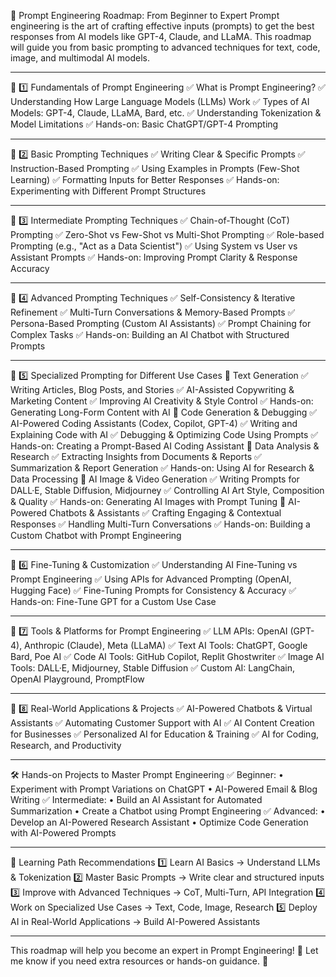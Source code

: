 🚀 Prompt Engineering Roadmap: From Beginner to Expert
Prompt engineering is the art of crafting effective inputs (prompts) to get the best responses from AI models like GPT-4, Claude, and LLaMA. This roadmap will guide you from basic prompting to advanced techniques for text, code, image, and multimodal AI models.
________________________________________
🔹 1️⃣ Fundamentals of Prompt Engineering
✅ What is Prompt Engineering?
✅ Understanding How Large Language Models (LLMs) Work
✅ Types of AI Models: GPT-4, Claude, LLaMA, Bard, etc.
✅ Understanding Tokenization & Model Limitations
✅ Hands-on: Basic ChatGPT/GPT-4 Prompting
________________________________________
🔹 2️⃣ Basic Prompting Techniques
✅ Writing Clear & Specific Prompts
✅ Instruction-Based Prompting
✅ Using Examples in Prompts (Few-Shot Learning)
✅ Formatting Inputs for Better Responses
✅ Hands-on: Experimenting with Different Prompt Structures
________________________________________
🔹 3️⃣ Intermediate Prompting Techniques
✅ Chain-of-Thought (CoT) Prompting
✅ Zero-Shot vs Few-Shot vs Multi-Shot Prompting
✅ Role-based Prompting (e.g., "Act as a Data Scientist")
✅ Using System vs User vs Assistant Prompts
✅ Hands-on: Improving Prompt Clarity & Response Accuracy
________________________________________
🔹 4️⃣ Advanced Prompting Techniques
✅ Self-Consistency & Iterative Refinement
✅ Multi-Turn Conversations & Memory-Based Prompts
✅ Persona-Based Prompting (Custom AI Assistants)
✅ Prompt Chaining for Complex Tasks
✅ Hands-on: Building an AI Chatbot with Structured Prompts
________________________________________
🔹 5️⃣ Specialized Prompting for Different Use Cases
📌 Text Generation
✅ Writing Articles, Blog Posts, and Stories
✅ AI-Assisted Copywriting & Marketing Content
✅ Improving AI Creativity & Style Control
✅ Hands-on: Generating Long-Form Content with AI
📌 Code Generation & Debugging
✅ AI-Powered Coding Assistants (Codex, Copilot, GPT-4)
✅ Writing and Explaining Code with AI
✅ Debugging & Optimizing Code Using Prompts
✅ Hands-on: Creating a Prompt-Based AI Coding Assistant
📌 Data Analysis & Research
✅ Extracting Insights from Documents & Reports
✅ Summarization & Report Generation
✅ Hands-on: Using AI for Research & Data Processing
📌 AI Image & Video Generation
✅ Writing Prompts for DALL·E, Stable Diffusion, Midjourney
✅ Controlling AI Art Style, Composition & Quality
✅ Hands-on: Generating AI Images with Prompt Tuning
📌 AI-Powered Chatbots & Assistants
✅ Crafting Engaging & Contextual Responses
✅ Handling Multi-Turn Conversations
✅ Hands-on: Building a Custom Chatbot with Prompt Engineering
________________________________________
🔹 6️⃣ Fine-Tuning & Customization
✅ Understanding AI Fine-Tuning vs Prompt Engineering
✅ Using APIs for Advanced Prompting (OpenAI, Hugging Face)
✅ Fine-Tuning Prompts for Consistency & Accuracy
✅ Hands-on: Fine-Tune GPT for a Custom Use Case
________________________________________
🔹 7️⃣ Tools & Platforms for Prompt Engineering
✅ LLM APIs: OpenAI (GPT-4), Anthropic (Claude), Meta (LLaMA)
✅ Text AI Tools: ChatGPT, Google Bard, Poe AI
✅ Code AI Tools: GitHub Copilot, Replit Ghostwriter
✅ Image AI Tools: DALL·E, Midjourney, Stable Diffusion
✅ Custom AI: LangChain, OpenAI Playground, PromptFlow
________________________________________
🔹 8️⃣ Real-World Applications & Projects
✅ AI-Powered Chatbots & Virtual Assistants
✅ Automating Customer Support with AI
✅ AI Content Creation for Businesses
✅ Personalized AI for Education & Training
✅ AI for Coding, Research, and Productivity
________________________________________
🛠️ Hands-on Projects to Master Prompt Engineering
✅ Beginner:
•	Experiment with Prompt Variations on ChatGPT
•	AI-Powered Email & Blog Writing
✅ Intermediate:
•	Build an AI Assistant for Automated Summarization
•	Create a Chatbot using Prompt Engineering
✅ Advanced:
•	Develop an AI-Powered Research Assistant
•	Optimize Code Generation with AI-Powered Prompts
________________________________________
🎯 Learning Path Recommendations
1️⃣ Learn AI Basics → Understand LLMs & Tokenization
2️⃣ Master Basic Prompts → Write clear and structured inputs
3️⃣ Improve with Advanced Techniques → CoT, Multi-Turn, API Integration
4️⃣ Work on Specialized Use Cases → Text, Code, Image, Research
5️⃣ Deploy AI in Real-World Applications → Build AI-Powered Assistants
________________________________________
This roadmap will help you become an expert in Prompt Engineering! 🚀 Let me know if you need extra resources or hands-on guidance. 🎯

